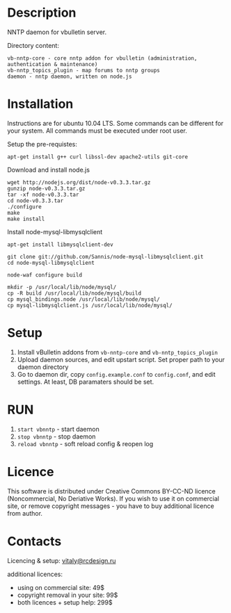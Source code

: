 Description
===========

NNTP daemon for vbulletin server.

Directory content:

    vb-nntp-core - core nntp addon for vbulletin (administration, authentication & maintenance)
    vb-nntp_topics_plugin - map forums to nntp groups
    daemon - nntp daemon, written on node.js


Installation
============

Instructions are for ubuntu 10.04 LTS. Some commands can be different for your system. All commands must be executed under root user.

Setup the pre-requistes:

    apt-get install g++ curl libssl-dev apache2-utils git-core

Download and install node.js
    
    wget http://nodejs.org/dist/node-v0.3.3.tar.gz
    gunzip node-v0.3.3.tar.gz
    tar -xf node-v0.3.3.tar
    cd node-v0.3.3.tar
    ./configure
    make
    make install

Install node-mysql-libmysqlclient

    apt-get install libmysqlclient-dev

    git clone git://github.com/Sannis/node-mysql-libmysqlclient.git
    cd node-mysql-libmysqlclient

    node-waf configure build

    mkdir -p /usr/local/lib/node/mysql/
    cp -R build /usr/local/lib/node/mysql/build
    cp mysql_bindings.node /usr/local/lib/node/mysql/
    cp mysql-libmysqlclient.js /usr/local/lib/node/mysql/


Setup
=====

 1. Install vBulletin addons from `vb-nntp-core` and `vb-nntp_topics_plugin`
 2. Upload daemon sources, and edit upstart script. Set proper path to your daemon directory
 3. Go to daemon dir, copy `config.example.conf` to `config.conf`, and edit settings. At least, DB paramaters should be set.

RUN
===

 1. `start vbnntp` - start daemon
 2. `stop vbnntp` - stop daemon
 3. `reload vbnntp` - soft reload config & reopen log

Licence
=======

This software is distributed under Creative Commons BY-CC-ND licence (Noncommercial, No Deriative Works). If you wish to use it on commercial site, or remove copyright messages - you have to buy additional licence from author.

Contacts
========

Licencing & setup: [vitaly@rcdesign.ru][1]

additional licences:

  - using on commercial site: 49$
  - copyright removal in your site: 99$
  - both licences + setup help: 299$

  [1]: vitaly@rcdesign.ru
